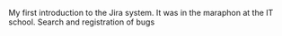 My first introduction to the Jira system. It was in the maraphon at the IT school. Search and registration of bugs
